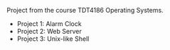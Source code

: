 Project from the course TDT4186 Operating Systems.

- Project 1: Alarm Clock
- Project 2: Web Server
- Project 3: Unix-like Shell
